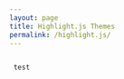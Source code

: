 ```yaml
---
layout: page
title: Highlight.js Themes
permalink: /highlight.js/
---
```


<link rel="stylesheet"
      href="//cdnjs.cloudflare.com/ajax/libs/highlight.js/10.2.0./styles/gradient-light.min.css">
<script src="//cdnjs.cloudflare.com/ajax/libs/highlight.js/10.2.0/highlight.min.js"></script>
<!-- and it's easy to individually load additional languages -->
<script charset="UTF-8"
 src="https://cdnjs.cloudflare.com/ajax/libs/highlight.js/10.2.0/languages/go.min.js"></script>
 
 <pre><code>
 test
 </pre></code>